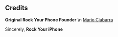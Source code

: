 ## Credits

**Original Rock Your Phone Founder** \n
[Mario Ciabarra](https://twitter.com/mariociabarra/)

Sincerely,
**Rock Your iPhone**

